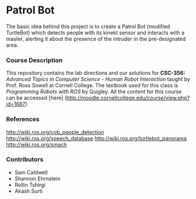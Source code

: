 # Patrol Bot
The basic idea behind this project is to create a Patrol Bot (modified TurtleBot) which detects people with its kinekt sensor and interacts with a master, alerting it about the presence of the intruder in the pre-designated area.

### Course Description
This repository contains the lab directions and our solutions for **CSC-356:** *Advanced Topics in Computer Science - Human Robot Interaction* taught by Prof. Ross Sowell at Cornell College. The textbook used for this class is *Programming Robots with ROS* by Quigley. All the content for this course can be accessed [here] (http://moodle.cornellcollege.edu/course/view.php?id=1687).

### References
http://wiki.ros.org/cob_people_detection
http://wiki.ros.org/speech_database
http://wiki.ros.org/turtlebot_panorama
http://wiki.ros.org/smach

### Contributors
+ Sam Caldwell
+ Shannon Ehrnstein
+ Rollin Tshirgi
+ Akash Surti
